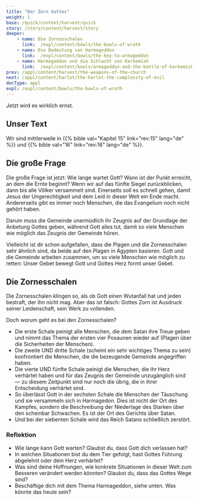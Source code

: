 ```yaml
---
title: "Der Zorn Gottes"
weight: 1
base: /quick/content/harvest/quick
story: /story/content/harvest/story
deeper:
    - name: Die Zornesschalen
      link:  /expl/content/bowls/the-bowls-of-wrath
    - name: Die Bedeutung von Harmageddon
      link:  /expl/content/bowls/the-key-to-armageddon
    - name: Harmageddon und die Schlacht von Karkemish
      link:  /expl/content/bowls/armageddon-and-the-battle-of-karkemish
prev: /appl/content/harvest/the-weapons-of-the-church
next: /appl/content/harlot/the-harlot-the-complexity-of-evil
docType: appl
expl: /expl/content/bowls/the-bowls-of-wrath
---
```


Jetzt wird es wirklich ernst.

## Unser Text

<a name="5322"></a>
Wir sind mittlerweile in {{% bible val="Kapitel 15" link="rev:15" lang="de" %}} und {{% bible val="16" link="rev:16" lang="de" %}}.

## Die große Frage

<a name="9b54"></a>
Die große Frage ist jetzt: Wie lange wartet Gott? Wann ist der Punkt erreicht, an dem die Ernte beginnt? Wenn wir auf das fünfte Siegel zurückblicken, dann bis alle Völker versammelt sind. Einerseits soll es schnell gehen, damit Jesus der Ungerechtigkeit und dem Leid in dieser Welt ein Ende macht. Andererseits gibt es immer noch Menschen, die das Evangelium noch nicht gehört haben.

Darum muss die Gemeinde unermüdlich ihr Zeugnis auf der Grundlage der Anbetung Gottes geben, während Gott alles tut, damit so viele Menschen wie möglich das Zeugnis der Gemeinde hören.

Vielleicht ist dir schon aufgefallen, dass die Plagen und die Zornesschalen sehr ähnlich sind, da beide auf den Plagen in Ägypten basieren. Gott und die Gemeinde arbeiten zusammen, um so viele Menschen wie möglich zu retten: Unser Gebet bewegt Gott und Gottes Herz formt unser Gebet.

## Die Zornesschalen

<a name="c4b2"></a>
Die Zornesschalen klingen so, als ob Gott einen Wutanfall hat und jeden bestraft, der ihn nicht mag. Aber das ist falsch: Gottes Zorn ist Ausdruck seiner Leidenschaft, sein Werk zu vollenden.

Doch worum geht es bei den Zornesschalen?

- Die erste Schale peinigt alle Menschen, die dem Satan ihre Treue geben und nimmt das Thema der ersten vier Posaunen wieder auf (Plagen über die Sicherheiten der Menschen).
- Die zweite UND dritte Schale (scheint ein sehr wichtiges Thema zu sein) konfrontiert die Menschen, die die bezeugende Gemeinde angegriffen haben.
- Die vierte UND fünfte Schale peinigt die Menschen, die ihr Herz verhärtet haben und für das Zeugnis der Gemeinde unzugänglich sind — zu diesem Zeitpunkt sind nur noch die übrig, die in ihrer Entscheidung verhärtet sind.
- So überlässt Gott in der sechsten Schale die Menschen der Täuschung und sie versammeln sich in Harmagedon. Dies ist nicht der Ort des Kampfes, sondern die Beschreibung der Niederlage des Starken über den scheinbar Schwachen. Es ist der Ort des Gerichts über Satan.
- Und bei der siebenten Schale wird das Reich Satans schließlich zerstört.

### Reflektion

<a name="6229"></a>
- Wie lange kann Gott warten? Glaubst du, dass Gott dich verlassen hat?
- In welchen Situationen bist du dem Tier gefolgt, hast Gottes Führung abgelehnt oder dein Herz verhärtet?
- Was sind deine Hoffnungen, wie konkrete Situationen in dieser Welt zum Besseren verändert werden könnten? Glaubst du, dass das Gottes Wege sind?
- Beschäftige dich mit dem Thema Harmageddon, siehe unten. Was könnte das heute sein?
